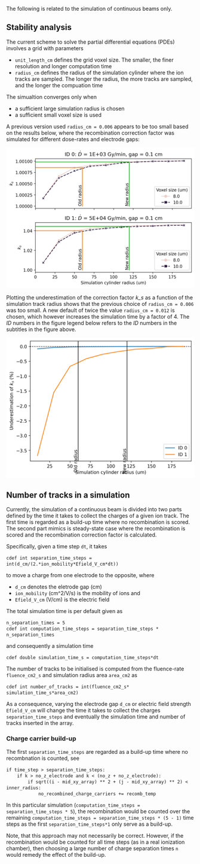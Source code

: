 The following is related to the simulation of continuous beams only.

## Stability analysis

The current scheme to solve the partial differential equations (PDEs) involves a grid with parameters
- ```unit_length_cm``` defines the grid voxel size. The smaller, the finer resolution and longer computation time
- ```radius_cm``` defines the radius of the simulation cylinder where the ion tracks are sampled. The longer the radius, the more tracks are sampled, and the longer the compuation time

The simualtion converges only when 
- a sufficient large simulation radius is chosen
- a sufficient small voxel size is used  

A previous version used ```radius_cm = 0.006``` appears to be too small based on the results below, where the recombination correction factor was simulated for different dose-rates and electrode gaps:

<img src="figures/convergence_plot.png" width="750">


Plotting the underestimation of the correction factor *k_s* as a function of the simulation track radius shows that the previous choice of ```radius_cm = 0.006``` was too small. A new default of twice the value ```radius_cm = 0.012``` is chosen, which however increases the simulation time by a factor of 4. The *ID* numbers in the figure legend below refers to the *ID* numbers in the subtitles in the figure above.

<img src="figures/Underestimation_plot.png" width="750">


## Number of tracks in a simulation
Currently, the simulation of a continuous beam is divided into two parts defined by the time it takes to collect the charges of a given ion track. The first time is regarded as a build-up time where no recombination is scored. The second part mimics is steady-state case where the recombination is scored and the recombination correction factor is calculated.

Specifically, given a time step ```dt```, it takes  
```
cdef int separation_time_steps = int(d_cm/(2.*ion_mobility*Efield_V_cm*dt))  
```  
to move a charge from one electrode to the opposite, where 
- ```d_cm``` denotes the eletrode gap (cm)
- ```ion_mobility``` (cm^2/V/s) is the mobility of ions and 
- ```Efield_V_cm``` (V/cm) is the electric field

The total simulation time is per default given as 
```
n_separation_times = 5
cdef int computation_time_steps = separation_time_steps * n_separation_times
```
and consequently a simulation time
```
cdef double simulation_time_s = computation_time_steps*dt
```
The number of tracks to be initialised is computed from the fluence-rate ```fluence_cm2_s``` and simulation radius area ```area_cm2``` as
```
cdef int number_of_tracks = int(fluence_cm2_s* simulation_time_s*area_cm2)
```
As a consequence, varying the electrode gap ```d_cm``` or electric field strength ```Efield_V_cm``` will change the time it takes to collect the charges ```separation_time_steps``` and eventually the simulation time and number of tracks inserted in the array.


### Charge carrier build-up
The first ```separation_time_steps``` are regarded as a build-up time where no recombnation is counted, see
```
if time_step > separation_time_steps:
    if k > no_z_electrode and k < (no_z + no_z_electrode):
        if sqrt((i - mid_xy_array) ** 2 + (j - mid_xy_array) ** 2) < inner_radius:
            no_recombined_charge_carriers += recomb_temp
```
In this particular simulation (```computation_time_steps = separation_time_steps * 5```), the recombination would be counted over the remaining  ```computation_time_steps = separation_time_steps * (5 - 1)``` time steps as the first ```separation_time_steps*1``` only serve as a build-up.

Note, that this approach may not necessarily be correct. However, if the recombination would be counted for all time steps (as in a real ionization chamber), then choosing a large number of charge separation times ```n``` would remedy the effect of the build-up.

